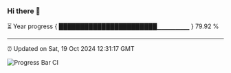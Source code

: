### Hi there 👋

⏳ Year progress { ███████████████████████▁▁▁▁▁▁▁ } 79.92 %

---

⏰ Updated on Sat, 19 Oct 2024 12:31:17 GMT

![Progress Bar CI](https://github.com/liununu/liununu/workflows/Progress%20Bar%20CI/badge.svg)
